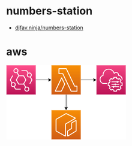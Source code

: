 # numbers-station

- [djfav.ninja/numbers-station](https://djfav.ninja/numbers-station)

# aws

![diagram](./numbers-station.drawio.png)
